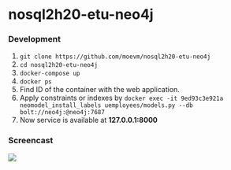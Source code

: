 # nosql2h20-etu-neo4j
### Development
1. ```git clone https://github.com/moevm/nosql2h20-etu-neo4j```
1. ```cd nosql2h20-etu-neo4j```
1. ```docker-compose up```
1. ```docker ps```
1. Find ID of the container with the web application.
1. Apply constraints or indexes by ```docker exec -it 9ed93c3e921a neomodel_install_labels uemployees/models.py --db bolt://neo4j:@neo4j:7687```
1. Now service is available at **127.0.0.1:8000**

### Screencast
![](https://github.com/moevm/nosql2h20-etu-neo4j/blob/init_project/screenscast/Zapis_ekrana_2020-09-26_v_21_41_54.gif)
